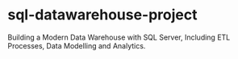 # sql-datawarehouse-project
Building a Modern Data Warehouse with SQL Server, Including ETL Processes, Data Modelling and Analytics.
